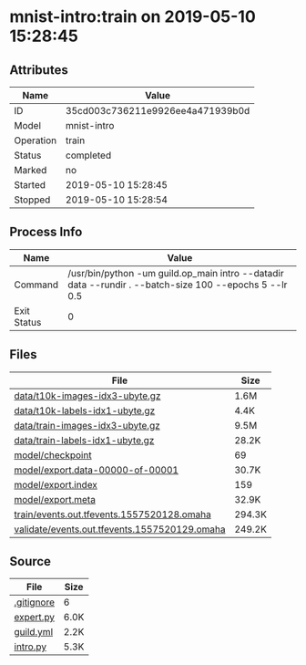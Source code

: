 # mnist-intro:train on 2019-05-10 15:28:45

## Attributes

| Name      | Value             |
| -         | -                 |
| ID        | 35cd003c736211e9926ee4a471939b0d      |
| Model     | mnist-intro   |
| Operation | train |
| Status    | completed  |
| Marked    | no  |
| Started   | 2019-05-10 15:28:45 |
| Stopped   | 2019-05-10 15:28:54 |


## Process Info

| Name      | Value             |
| -         | -                 |
| Command     | /usr/bin/python -um guild.op_main intro --datadir data --rundir . --batch-size 100 --epochs 5 --lr 0.5     |
| Exit Status | 0 |


## Files

| File | Size |
| ---- | ---- |
| [data/t10k-images-idx3-ubyte.gz](./data/t10k-images-idx3-ubyte.gz) | 1.6M |
| [data/t10k-labels-idx1-ubyte.gz](./data/t10k-labels-idx1-ubyte.gz) | 4.4K |
| [data/train-images-idx3-ubyte.gz](./data/train-images-idx3-ubyte.gz) | 9.5M |
| [data/train-labels-idx1-ubyte.gz](./data/train-labels-idx1-ubyte.gz) | 28.2K |
| [model/checkpoint](./model/checkpoint) | 69 |
| [model/export.data-00000-of-00001](./model/export.data-00000-of-00001) | 30.7K |
| [model/export.index](./model/export.index) | 159 |
| [model/export.meta](./model/export.meta) | 32.9K |
| [train/events.out.tfevents.1557520128.omaha](./train/events.out.tfevents.1557520128.omaha) | 294.3K |
| [validate/events.out.tfevents.1557520129.omaha](./validate/events.out.tfevents.1557520129.omaha) | 249.2K |


## Source

| File | Size |
| ---- | ---- |
| [.gitignore](.guild/source/.gitignore) | 6 |
| [expert.py](.guild/source/expert.py) | 6.0K |
| [guild.yml](.guild/source/guild.yml) | 2.2K |
| [intro.py](.guild/source/intro.py) | 5.3K |
